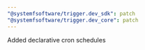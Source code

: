 ```yaml
---
"@systemfsoftware/trigger.dev_sdk": patch
"@systemfsoftware/trigger.dev_core": patch
---
```


Added declarative cron schedules
